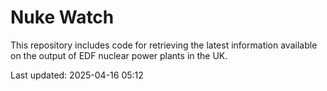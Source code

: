 # Nuke Watch

This repository includes code for retrieving the latest information available on the output of EDF nuclear power plants in the UK.

Last updated: 2025-04-16 05:12
